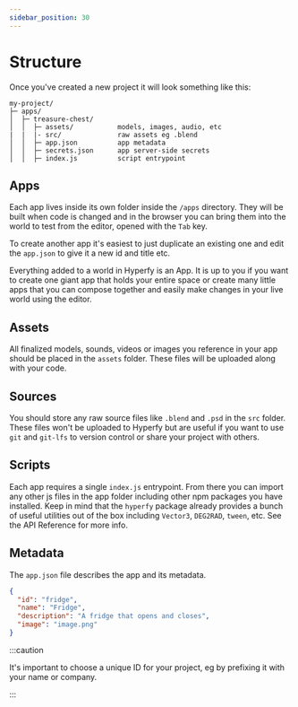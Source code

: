 ```yaml
---
sidebar_position: 30
---
```


# Structure

Once you've created a new project it will look something like this:

```
my-project/
├─ apps/
│  ├─ treasure-chest/
│  │  ├─ assets/           models, images, audio, etc
|  |  |- src/              raw assets eg .blend
│  │  ├─ app.json          app metadata
│  │  ├─ secrets.json      app server-side secrets
│  │  ├─ index.js          script entrypoint
```

## Apps

Each app lives inside its own folder inside the `/apps` directory. They will be built when code is changed and in the browser you can bring them into the world to test from the editor, opened with the `Tab` key.

To create another app it's easiest to just duplicate an existing one and edit the `app.json` to give it a new id and title etc.

Everything added to a world in Hyperfy is an App. It is up to you if you want to create one giant app that holds your entire space or create many little apps that you can compose together and easily make changes in your live world using the editor.

## Assets

All finalized models, sounds, videos or images you reference in your app should be placed in the `assets` folder. These files will be uploaded along with your code.

## Sources

You should store any raw source files like `.blend` and `.psd` in the `src` folder. These files won't be uploaded to Hyperfy but are useful if you want to use `git` and `git-lfs` to version control or share your project with others.

## Scripts

Each app requires a single `index.js` entrypoint. From there you can import any other js files in the app folder including other npm packages you have installed. Keep in mind that the `hyperfy` package already provides a bunch of useful utilities out of the box including `Vector3`, `DEG2RAD`, `tween`, etc. See the API Reference for more info.

## Metadata

The `app.json` file describes the app and its metadata.

```json title='app.json'
{
  "id": "fridge",
  "name": "Fridge",
  "description": "A fridge that opens and closes",
  "image": "image.png"
}
```

:::caution

It's important to choose a unique ID for your project, eg by prefixing it with your name or company.

:::
